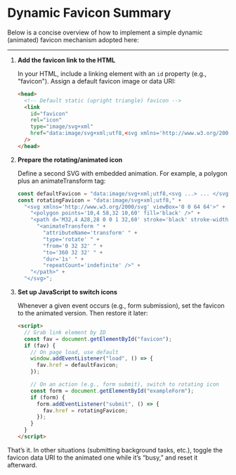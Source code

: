 # Dynamic Favicon Summary

Below is a concise overview of how to implement a simple dynamic (animated) favicon mechanism adopted here:

---

1. **Add the favicon link to the HTML**
   
   In your HTML, include a linking element with an `id` property (e.g., "favicon"). Assign a default favicon image or data URI:

   ```html
   <head>
     <!-- Default static (upright triangle) favicon -->
     <link
       id="favicon"
       rel="icon"
       type="image/svg+xml"
       href="data:image/svg+xml;utf8,<svg xmlns='http://www.w3.org/2000/svg' viewBox='0 0 64 64'><polygon points='32,4 4,60 60,60' fill='black' /></svg>"
     />
   </head>
   ```

2. **Prepare the rotating/animated icon**

   Define a second SVG with embedded animation. For example, a polygon plus an animateTransform tag:

   ```js
   const defaultFavicon = "data:image/svg+xml;utf8,<svg ...> ... </svg>";
   const rotatingFavicon = "data:image/svg+xml;utf8," +
     "<svg xmlns='http://www.w3.org/2000/svg' viewBox='0 0 64 64'>" +
       "<polygon points='10,4 58,32 10,60' fill='black' />" +
       "<path d='M32,4 A28,28 0 0 1 32,60' stroke='black' stroke-width='4' fill='none'>" +
         "<animateTransform " +
           "attributeName='transform' " +
           "type='rotate' " +
           "from='0 32 32' " +
           "to='360 32 32' " +
           "dur='1s' " +
           "repeatCount='indefinite' />" +
       "</path>" +
     "</svg>";
   ```

3. **Set up JavaScript to switch icons**

   Whenever a given event occurs (e.g., form submission), set the favicon to the animated version. Then restore it later:

   ```html
   <script>
     // Grab link element by ID
     const fav = document.getElementById("favicon");
     if (fav) {
       // On page load, use default
       window.addEventListener("load", () => {
         fav.href = defaultFavicon;
       });

       // On an action (e.g., form submit), switch to rotating icon
       const form = document.getElementById("exampleForm");
       if (form) {
         form.addEventListener("submit", () => {
           fav.href = rotatingFavicon;
         });
       }
     }
   </script>
   ```

That’s it. In other situations (submitting background tasks, etc.), toggle the favicon data URI to the animated one while it’s “busy,” and reset it afterward.

